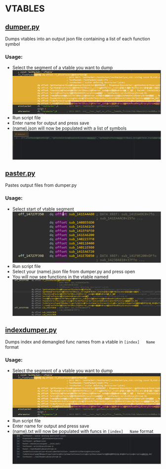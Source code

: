 # VTABLES

## [dumper.py](./dumper.py)
Dumps vtables into an output json file containing a list of each function symbol

### Usage:

- Select the segment of a vtable you want to dump
![](./Res/dumper1.png)
- Run script file
- Enter name for output and press save
- (name).json will now be populated with a list of symbols
![](./Res/dumper2.png)

## [paster.py](./paster.py)
Pastes output files from dumper.py

### Usage:
- Select start of vtable segment
![](./Res/paster1.png)
- Run script file
- Select your (name).json file from dumper.py and press open
- You will now see functions in the vtable named
![](./Res/paster2.png)

## [indexdumper.py](./indexdumper.py)
Dumps index and demangled func names from a vtable in `[index]   Name` format

### Usage:
- Select the segment of a vtable you want to dump
![](./Res/dumper1.png)
- Run script file
- Enter name for output and press save
- (name).txt will now be populated with funcs in `[index]   Name` format
![](./Res/indexdumper1.png)